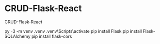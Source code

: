 # CRUD-Flask-React
 CRUD-Flask-React


 py -3 -m venv .venv
.venv\Scripts\activate
pip install Flask
pip install Flask-SQLAlchemy
pip install flask-cors